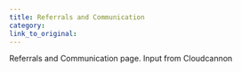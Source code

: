 ```yaml
---
title: Referrals and Communication
category:
link_to_original:
---
```



Referrals and Communication page. Input from Cloudcannon